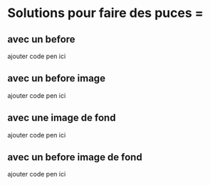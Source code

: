 # Solutions pour faire des puces =

## avec un before

ajouter code pen ici

## avec un before image

ajouter code pen ici


## avec une image de fond

ajouter code pen ici


## avec un before image de fond

ajouter code pen ici


